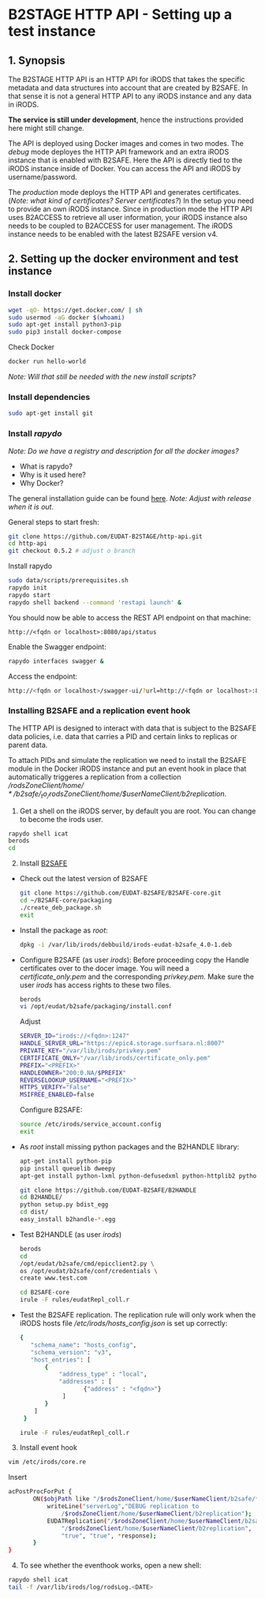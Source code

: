 # B2STAGE HTTP API - Setting up a test instance

## 1. Synopsis
The B2STAGE HTTP API is an HTTP API for iRODS that takes the specific metadata and data structures into account that are created 
by B2SAFE. In that sense it is not a general HTTP API to any iRODS instance and any data in iRODS.

**The service is still under development**, hence the instructions provided here might still change.

The API is deployed using Docker images and comes in two modes. 
The *debug* mode deployes the HTTP API framework and an extra iRODS instance that is enabled with B2SAFE. 
Here the API is directly tied to the iRODS instance inside of Docker. You can access the API and iRODS by username/password.

The *production* mode deploys the HTTP API and generates certificates.(*Note: what kind of certificates? Server certificates?*)
In the setup you need to provide an own iRODS instance. Since in production mode the HTTP API uses B2ACCESS to retrieve all user 
information, your iRODS instance also needs to be coupled to B2ACCESS for user management.
The iRODS instance needs to be enabled with the latest B2SAFE version v4.

## 2. Setting up the docker environment and test instance
### Install docker 
```sh
wget -qO- https://get.docker.com/ | sh
sudo usermod -aG docker $(whoami)
sudo apt-get install python3-pip
sudo pip3 install docker-compose
```

Check Docker

```sh
docker run hello-world
```

*Note: Will that still be needed with the new install scripts?*

### Install dependencies

```sh 
sudo apt-get install git
```

### Install *rapydo*
*Note: Do we have a registry and description for all the docker images?*

- What is rapydo?
- Why is it used here?
- Why Docker?

The general installation guide can be found [here](https://github.com/EUDAT-B2STAGE/http-api/blob/master/docs/quick_start.md).
*Note: Adjust with release when it is out.*

General steps to start fresh:
```sh
git clone https://github.com/EUDAT-B2STAGE/http-api.git
cd http-api
git checkout 0.5.2 # adjust o branch
```
Install rapydo
```sh
sudo data/scripts/prerequisites.sh
rapydo init
rapydo start
rapydo shell backend --command 'restapi launch' &
```
You should now be able to access the REST API endpoint on that machine:

`http://<fqdn or localhost>:8080/api/status`

Enable the Swagger endpoint:
```sh
rapydo interfaces swagger &
```

Access the endpoint:

```sh
http://<fqdn or localhost>/swagger-ui/?url=http://<fqdn or localhost>:8080/api/specs
```

### Installing B2SAFE and a replication event hook

The HTTP API is designed to interact with data that is subject to the B2SAFE data policies, i.e. data that carries a PID and certain links to replicas or parent data.

To attach PIDs and simulate the replication we need to install the B2SAFE module in the Docker iRODS instance and put an event hook in place that automatically triggeres a replication from a collection _/$rodsZoneClient/home/*/b2safe/_ to _/$rodsZoneClient/home/$userNameClient/b2replication_.

1. Get a shell on the iRODS server, by default you are root. You can change to become the irods user.
 ```sh
 rapydo shell icat
 berods
 cd
 ```
2. Install [B2SAFE](https://github.com/EUDAT-Training/B2SAFE-B2STAGE-Training/blob/master/03-install-B2SAFE.md)
- Check out the latest version of B2SAFE
	```sh
	git clone https://github.com/EUDAT-B2SAFE/B2SAFE-core.git
	cd ~/B2SAFE-core/packaging
	./create_deb_package.sh
	exit
	```
- Install the package as *root*:
  ```sh
  dpkg -i /var/lib/irods/debbuild/irods-eudat-b2safe_4.0-1.deb
  ```
- Configure B2SAFE (as user *irods*):
  Before proceeding copy the Handle certificates over to the docer image. You will need a *certificate_only.pem* and the corresponding *privkey.pem*. Make sure the user *irods* has access rights to these two files.
  ```sh
  berods
  vi /opt/eudat/b2safe/packaging/install.conf
  ```
  Adjust 
  ```sh
  SERVER_ID="irods://<fqdn>:1247"
  HANDLE_SERVER_URL="https://epic4.storage.surfsara.nl:8007"
  PRIVATE_KEY="/var/lib/irods/privkey.pem"
  CERTIFICATE_ONLY="/var/lib/irods/certificate_only.pem"
  PREFIX="<PREFIX>"
  HANDLEOWNER="200:0.NA/$PREFIX"
  REVERSELOOKUP_USERNAME="<PREFIX>"
  HTTPS_VERIFY="False"
  MSIFREE_ENABLED=false
  ```
  Configure B2SAFE:
  ```sh
  source /etc/irods/service_account.config
  exit
  ```
- As *root* install missing python packages and the B2HANDLE library:
  ```sh
  apt-get install python-pip
  pip install queuelib dweepy 
  apt-get install python-lxml python-defusedxml python-httplib2 python-simplejson
  ```
  ```sh
  git clone https://github.com/EUDAT-B2SAFE/B2HANDLE
  cd B2HANDLE/
  python setup.py bdist_egg
  cd dist/
  easy_install b2handle-*.egg
  ```
- Test B2HANDLE (as user *irods*)
  ```sh
  berods
  cd
  /opt/eudat/b2safe/cmd/epicclient2.py \
  os /opt/eudat/b2safe/conf/credentials \
  create www.test.com
  
  cd B2SAFE-core
  irule -F rules/eudatRepl_coll.r
  ```
- Test the B2SAFE replication. The replication rule will only work when the iRODS hosts file */etc/irods/hosts_config.json* is set up correctly:
  ```sh
  {
     "schema_name": "hosts_config",
     "schema_version": "v3",
     "host_entries": [
         {
             "address_type" : "local",
             "addresses" : [
                    {"address" : "<fqdn>"}
              ]
         }
      ]
   }
  ```
  ```sh
  irule -F rules/eudatRepl_coll.r
  ``` 
 
3. Install event hook
 ```sh
 vim /etc/irods/core.re
 ``` 
 Insert 
 ```sh
 acPostProcForPut {
    	ON($objPath like "/$rodsZoneClient/home/$userNameClient/b2safe/*"){
        	writeLine("serverLog","DEBUG replication to
            	/$rodsZoneClient/home/$userNameClient/b2replication");
        	EUDATReplication("/$rodsZoneClient/home/$userNameClient/b2safe",
            	"/$rodsZoneClient/home/$userNameClient/b2replication",
            	"true", "true", *response);
    	}
 }
 ```

4. To see whether the eventhook works, open a new shell:
 ```sh
 rapydo shell icat
 tail -f /var/lib/irods/log/rodsLog.<DATE>
 ```
